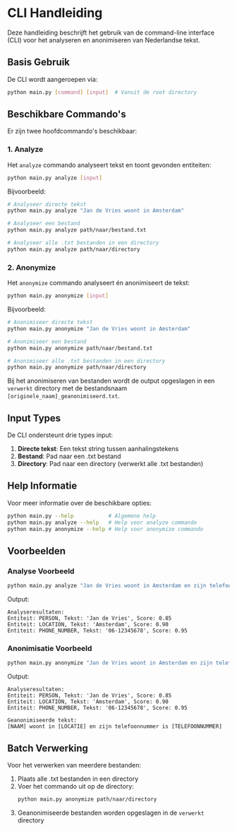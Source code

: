 # CLI Handleiding

Deze handleiding beschrijft het gebruik van de command-line interface (CLI) voor het analyseren en anonimiseren van Nederlandse tekst.

## Basis Gebruik

De CLI wordt aangeroepen via:

```bash
python main.py [command] [input]  # Vanuit de root directory
```

## Beschikbare Commando's

Er zijn twee hoofdcommando's beschikbaar:

### 1. Analyze

Het `analyze` commando analyseert tekst en toont gevonden entiteiten:

```bash
python main.py analyze [input]
```

Bijvoorbeeld:
```bash
# Analyseer directe tekst
python main.py analyze "Jan de Vries woont in Amsterdam"

# Analyseer een bestand
python main.py analyze path/naar/bestand.txt

# Analyseer alle .txt bestanden in een directory
python main.py analyze path/naar/directory
```

### 2. Anonymize

Het `anonymize` commando analyseert én anonimiseert de tekst:

```bash
python main.py anonymize [input]
```

Bijvoorbeeld:
```bash
# Anonimiseer directe tekst
python main.py anonymize "Jan de Vries woont in Amsterdam"

# Anonimiseer een bestand
python main.py anonymize path/naar/bestand.txt

# Anonimiseer alle .txt bestanden in een directory
python main.py anonymize path/naar/directory
```

Bij het anonimiseren van bestanden wordt de output opgeslagen in een `verwerkt` directory met de bestandsnaam `[originele_naam]_geanonimiseerd.txt`.

## Input Types

De CLI ondersteunt drie types input:

1. **Directe tekst**: Een tekst string tussen aanhalingstekens
2. **Bestand**: Pad naar een .txt bestand
3. **Directory**: Pad naar een directory (verwerkt alle .txt bestanden)

## Help Informatie

Voor meer informatie over de beschikbare opties:

```bash
python main.py --help           # Algemene help
python main.py analyze --help   # Help voor analyze commando
python main.py anonymize --help # Help voor anonymize commando
```

## Voorbeelden

### Analyse Voorbeeld

```bash
python main.py analyze "Jan de Vries woont in Amsterdam en zijn telefoonnummer is 06-12345678"
```

Output:
```
Analyseresultaten:
Entiteit: PERSON, Tekst: 'Jan de Vries', Score: 0.85
Entiteit: LOCATION, Tekst: 'Amsterdam', Score: 0.90
Entiteit: PHONE_NUMBER, Tekst: '06-12345678', Score: 0.95
```

### Anonimisatie Voorbeeld

```bash
python main.py anonymize "Jan de Vries woont in Amsterdam en zijn telefoonnummer is 06-12345678"
```

Output:
```
Analyseresultaten:
Entiteit: PERSON, Tekst: 'Jan de Vries', Score: 0.85
Entiteit: LOCATION, Tekst: 'Amsterdam', Score: 0.90
Entiteit: PHONE_NUMBER, Tekst: '06-12345678', Score: 0.95

Geanonimiseerde tekst:
[NAAM] woont in [LOCATIE] en zijn telefoonnummer is [TELEFOONNUMMER]
```

## Batch Verwerking

Voor het verwerken van meerdere bestanden:

1. Plaats alle .txt bestanden in een directory
2. Voer het commando uit op de directory:
   ```bash
   python main.py anonymize path/naar/directory
   ```
3. Geanonimiseerde bestanden worden opgeslagen in de `verwerkt` directory